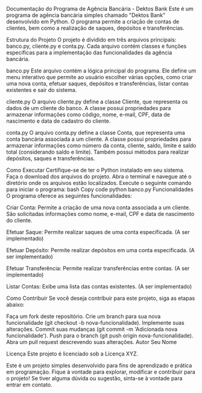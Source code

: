Documentação do Programa de Agência Bancária - Dektos Bank
Este é um programa de agência bancária simples chamado "Dektos Bank" desenvolvido em Python. O programa permite a criação de contas de clientes, bem como a realização de saques, depósitos e transferências.

Estrutura do Projeto
O projeto é dividido em três arquivos principais: banco.py, cliente.py e conta.py. Cada arquivo contém classes e funções específicas para a implementação das funcionalidades da agência bancária.

banco.py
Este arquivo contém a lógica principal do programa. Ele define um menu interativo que permite ao usuário escolher várias opções, como criar uma nova conta, efetuar saques, depósitos e transferências, listar contas existentes e sair do sistema.

cliente.py
O arquivo cliente.py define a classe Cliente, que representa os dados de um cliente do banco. A classe possui propriedades para armazenar informações como código, nome, e-mail, CPF, data de nascimento e data de cadastro do cliente.

conta.py
O arquivo conta.py define a classe Conta, que representa uma conta bancária associada a um cliente. A classe possui propriedades para armazenar informações como número da conta, cliente, saldo, limite e saldo total (considerando saldo e limite). Também possui métodos para realizar depósitos, saques e transferências.

Como Executar
Certifique-se de ter o Python instalado em seu sistema.
Faça o download dos arquivos do projeto.
Abra o terminal e navegue até o diretório onde os arquivos estão localizados.
Execute o seguinte comando para iniciar o programa:
bash
Copy code
python banco.py
Funcionalidades
O programa oferece as seguintes funcionalidades:

Criar Conta: Permite a criação de uma nova conta associada a um cliente. São solicitadas informações como nome, e-mail, CPF e data de nascimento do cliente.

Efetuar Saque: Permite realizar saques de uma conta especificada. (A ser implementado)

Efetuar Depósito: Permite realizar depósitos em uma conta especificada. (A ser implementado)

Efetuar Transferência: Permite realizar transferências entre contas. (A ser implementado)

Listar Contas: Exibe uma lista das contas existentes. (A ser implementado)

Como Contribuir
Se você deseja contribuir para este projeto, siga as etapas abaixo:

Faça um fork deste repositório.
Crie um branch para sua nova funcionalidade (git checkout -b nova-funcionalidade).
Implemente suas alterações.
Commit suas mudanças (git commit -m 'Adicionada nova funcionalidade').
Push para o branch (git push origin nova-funcionalidade).
Abra um pull request descrevendo suas alterações.
Autor
Seu Nome

Licença
Este projeto é licenciado sob a Licença XYZ.

Este é um projeto simples desenvolvido para fins de aprendizado e prática em programação. Fique à vontade para explorar, modificar e contribuir para o projeto! Se tiver alguma dúvida ou sugestão, sinta-se à vontade para entrar em contato.
